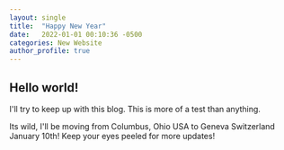```yaml
---
layout: single
title:  "Happy New Year"
date:   2022-01-01 00:10:36 -0500
categories: New Website
author_profile: true
---
```

## Hello world!

I'll try to keep up with this blog. This is more of a test than anything.

Its wild, I'll be moving from Columbus, Ohio USA to Geneva Switzerland January 10th!
Keep your eyes peeled for more updates!
